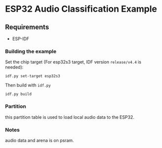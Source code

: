 # ESP32 Audio Classification Example

## Requirements

- ESP-IDF

### Building the example

Set the chip target (For esp32s3 target, IDF version `release/v4.4` is needed):

```
idf.py set-target esp32s3
```

Then build with `idf.py`
```
idf.py build
```

### Partition

this partition table is used to load local audio data to the ESP32.

### Notes

audio data and arena is on psram.